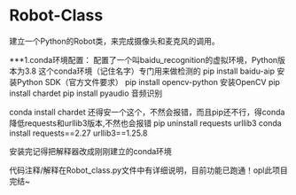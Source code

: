 # Robot-Class
建立一个Python的Robot类，来完成摄像头和麦克风的调用。

***1.conda环境配置： 配置了一个叫baidu_recognition的虚拟环境，Python版本为3.8 这个conda环境（记住名字）专门用来做检测的 
pip install baidu-aip 安装Python SDK（官方文件要求）
pip install opencv-python 安装OpenCV 
pip install chardet
pip install pyaudio  音频识别

conda install chardet 还得安一个这个，不然会报错，而且pip还不行，得conda 
降低requests和urllib3版本,不然也会报错 pip uninstall requests urllib3 conda install requests==2.27 urllib3==1.25.8

安装完记得把解释器改成刚刚建立的conda环境

代码注释/解释在Robot_class.py文件中有详细说明，目前功能已跑通！opl此项目完结~